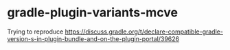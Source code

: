 # gradle-plugin-variants-mcve
Trying to reproduce https://discuss.gradle.org/t/declare-compatible-gradle-version-s-in-plugin-bundle-and-on-the-plugin-portal/39626
